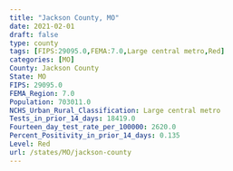 ```yaml
---
title: "Jackson County, MO"
date: 2021-02-01
draft: false
type: county
tags: [FIPS:29095.0,FEMA:7.0,Large central metro,Red]
categories: [MO]
County: Jackson County
State: MO
FIPS: 29095.0
FEMA_Region: 7.0
Population: 703011.0
NCHS_Urban_Rural_Classification: Large central metro
Tests_in_prior_14_days: 18419.0
Fourteen_day_test_rate_per_100000: 2620.0
Percent_Positivity_in_prior_14_days: 0.135
Level: Red
url: /states/MO/jackson-county
---
```



